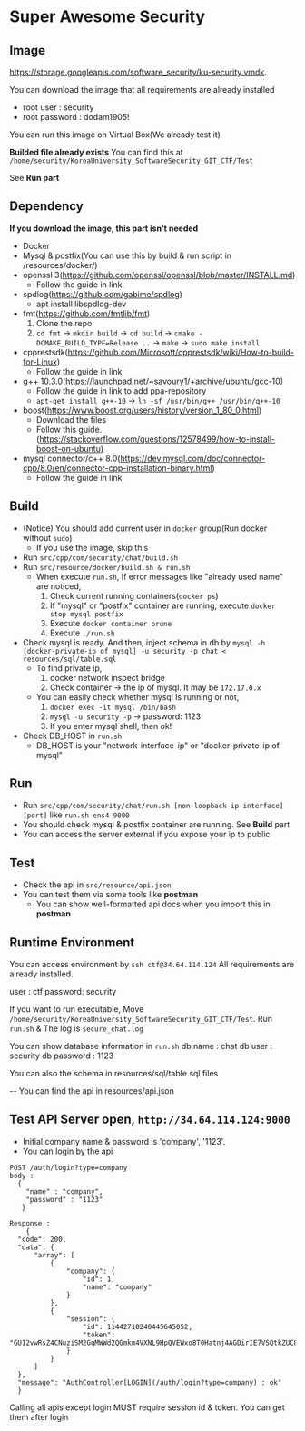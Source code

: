 # Super Awesome Security

## Image
https://storage.googleapis.com/software_security/ku-security.vmdk. 


You can download the image that all requirements are already installed

- root user : security
- root password : dodam1905!

You can run this image on Virtual Box(We already test it)

**Builded file already exists**
You can find this at `/home/security/KoreaUniversity_SoftwareSecurity_GIT_CTF/Test`


See **Run part**

## Dependency
**If you download the image, this part isn't needed**
- Docker
- Mysql & postfix(You can use this by build & run script in /resources/docker/)
- openssl 3(https://github.com/openssl/openssl/blob/master/INSTALL.md)
  - Follow the guide in link.
- spdlog(https://github.com/gabime/spdlog)
  - apt install libspdlog-dev
- fmt(https://github.com/fmtlib/fmt)
  1. Clone the repo
  2. `cd fmt` -> `mkdir build` -> `cd build` -> `cmake -DCMAKE_BUILD_TYPE=Release ..` -> `make` -> `sudo make install` 
- cpprestsdk(https://github.com/Microsoft/cpprestsdk/wiki/How-to-build-for-Linux)
  - Follow the guide in link
- g++ 10.3.0(https://launchpad.net/~savoury1/+archive/ubuntu/gcc-10)
  - Follow the guide in link to add ppa-repository
  - `apt-get install g++-10` -> `ln -sf /usr/bin/g++ /usr/bin/g++-10`
- boost(https://www.boost.org/users/history/version_1_80_0.html)
  - Download the files
  - Follow this guide. (https://stackoverflow.com/questions/12578499/how-to-install-boost-on-ubuntu)
- mysql connector/c++ 8.0(https://dev.mysql.com/doc/connector-cpp/8.0/en/connector-cpp-installation-binary.html)
  - Follow the guide in link

## Build
- (Notice) You should add current user in `docker` group(Run docker without `sudo`)
  - If you use the image, skip this
- Run `src/cpp/com/security/chat/build.sh`
- Run `src/resource/docker/build.sh & run.sh`
  - When execute `run.sh`, If error messages like "already used name" are noticed,
    1. Check current running containers(`docker ps`)
    2. If "mysql" or "postfix" container are running, execute `docker stop mysql postfix`
    3. Execute `docker container prune`
    4. Execute `./run.sh`
- Check mysql is ready. And then, inject schema in db by `mysql -h [docker-private-ip of mysql] -u security -p chat < resources/sql/table.sql`
  - To find private ip, 
    1. docker network inspect bridge
    2. Check container -> the ip of mysql. It may be `172.17.0.x`
  - You can easily check whether mysql is running or not,
    1. `docker exec -it mysql /bin/bash`
    2. `mysql -u security -p` -> password: 1123
    3. If you enter mysql shell, then ok!
- Check DB_HOST in `run.sh`
  - DB_HOST is your "network-interface-ip" or "docker-private-ip of mysql"

## Run
- Run `src/cpp/com/security/chat/run.sh [non-loopback-ip-interface] [port]` like `run.sh ens4 9000`
- You should check mysql & postfix container are running. See **Build** part
- You can access the server external if you expose your ip to public

## Test
- Check the api in `src/resource/api.json`
- You can test them via some tools like **postman**
  - You can show well-formatted api docs when you import this in **postman**


## Runtime Environment
You can access environment by `ssh ctf@34.64.114.124`
All requirements are already installed.

user : ctf
password: security

If you want to run executable, Move `/home/security/KoreaUniversity_SoftwareSecurity_GIT_CTF/Test`.
Run `run.sh` & The log is `secure_chat.log`

You can show database information in `run.sh`
db name : chat
db user : security
db password : 1123

You can also the schema in resources/sql/table.sql files

-- You can find the api in resources/api.json

## Test API Server open, `http://34.64.114.124:9000`
  - Initial company name & password is 'company', '1123'.
  - You can login by the api
  ```
  POST /auth/login?type=company
  body : 
    {
      "name" : "company",
      "password" : "1123"
     }
     
  Response :
      {
    "code": 200,
    "data": {
        "array": [
            {
                "company": {
                    "id": 1,
                    "name": "company"
                }
            },
            {
                "session": {
                    "id": 11442710240445645052,
                    "token": "GU12vwRsZ4CNuziSM2GqMWWd2QGmkm4VXNL9HpQVEWxo8T0Hatnj4AGDirIE7VSQtkZUC8gTDe3E6L7eQCpzROV5TWskm6nUwbxO50MEZsn8VOhKOjwdwxSImlQZiZF7jj8OXXmCtp768cGPbG3gDy1DxVFtGs16r6Muqf7kPd4hOML5j1QX02GJ9KkuALNTICydB8kLNUgYAgfJlFjsKj8gXuVeO1sDRzXbIfw4wGr3F80ebWJKUTZXsg1dKMPV"
                }
            }
        ]
    },
    "message": "AuthController[LOGIN](/auth/login?type=company) : ok"
    }
  ```
  Calling all apis except login MUST require session id & token. You can get them after login
  
  
